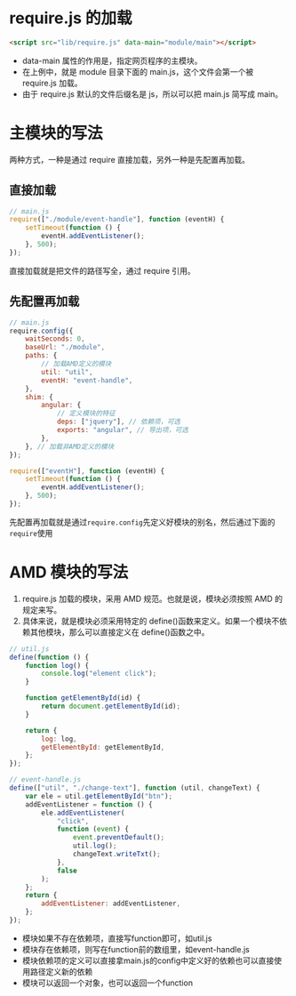 # require.js 的加载

```html
<script src="lib/require.js" data-main="module/main"></script>
```

-   data-main 属性的作用是，指定网页程序的主模块。
-   在上例中，就是 module 目录下面的 main.js，这个文件会第一个被 require.js 加载。
-   由于 require.js 默认的文件后缀名是 js，所以可以把 main.js 简写成 main。

# 主模块的写法

两种方式，一种是通过 require 直接加载，另外一种是先配置再加载。

## 直接加载

```js
// main.js
require(["./module/event-handle"], function (eventH) {
    setTimeout(function () {
        eventH.addEventListener();
    }, 500);
});
```

直接加载就是把文件的路径写全，通过 require 引用。

## 先配置再加载

```js
// main.js
require.config({
    waitSeconds: 0,
    baseUrl: "./module",
    paths: {
        // 加载AMD定义的模块
        util: "util",
        eventH: "event-handle",
    },
    shim: {
        angular: {
            // 定义模块的特征
            deps: ["jquery"], // 依赖项，可选
            exports: "angular", // 导出项，可选
        },
    }, // 加载非AMD定义的模块
});

require(["eventH"], function (eventH) {
    setTimeout(function () {
        eventH.addEventListener();
    }, 500);
});
```

先配置再加载就是通过`require.config`先定义好模块的别名，然后通过下面的`require`使用

# AMD 模块的写法

1. require.js 加载的模块，采用 AMD 规范。也就是说，模块必须按照 AMD 的规定来写。
2. 具体来说，就是模块必须采用特定的 define()函数来定义。如果一个模块不依赖其他模块，那么可以直接定义在 define()函数之中。

```js
// util.js
define(function () {
    function log() {
        console.log("element click");
    }

    function getElementById(id) {
        return document.getElementById(id);
    }

    return {
        log: log,
        getElementById: getElementById,
    };
});
```

```js
// event-handle.js
define(["util", "./change-text"], function (util, changeText) {
    var ele = util.getElementById("btn");
    addEventListener = function () {
        ele.addEventListener(
            "click",
            function (event) {
                event.preventDefault();
                util.log();
                changeText.writeTxt();
            },
            false
        );
    };
    return {
        addEventListener: addEventListener,
    };
});
```
* 模块如果不存在依赖项，直接写function即可，如util.js
* 模块存在依赖项，则写在function前的数组里，如event-handle.js
* 模块依赖项的定义可以直接拿main.js的config中定义好的依赖也可以直接使用路径定义新的依赖
* 模块可以返回一个对象，也可以返回一个function